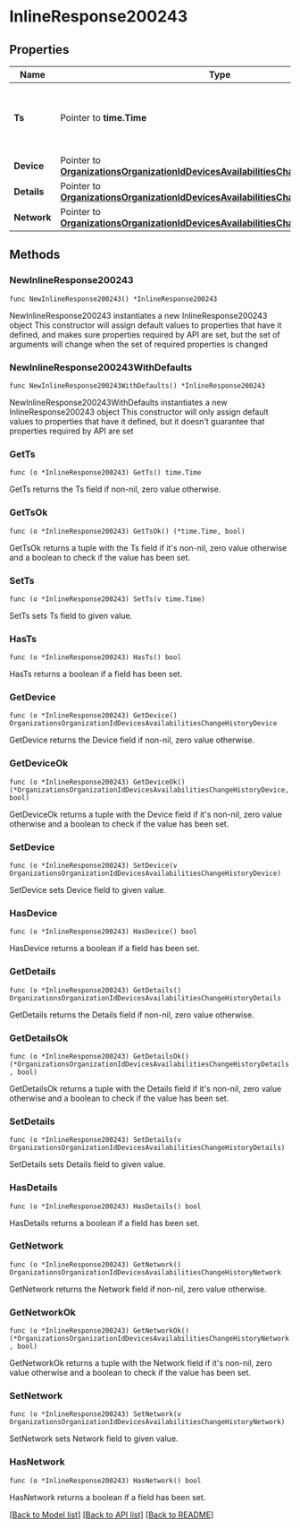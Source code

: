 # InlineResponse200243

## Properties

Name | Type | Description | Notes
------------ | ------------- | ------------- | -------------
**Ts** | Pointer to **time.Time** | Timestamp, in iso8601 format, at which the event happened | [optional] 
**Device** | Pointer to [**OrganizationsOrganizationIdDevicesAvailabilitiesChangeHistoryDevice**](OrganizationsOrganizationIdDevicesAvailabilitiesChangeHistoryDevice.md) |  | [optional] 
**Details** | Pointer to [**OrganizationsOrganizationIdDevicesAvailabilitiesChangeHistoryDetails**](OrganizationsOrganizationIdDevicesAvailabilitiesChangeHistoryDetails.md) |  | [optional] 
**Network** | Pointer to [**OrganizationsOrganizationIdDevicesAvailabilitiesChangeHistoryNetwork**](OrganizationsOrganizationIdDevicesAvailabilitiesChangeHistoryNetwork.md) |  | [optional] 

## Methods

### NewInlineResponse200243

`func NewInlineResponse200243() *InlineResponse200243`

NewInlineResponse200243 instantiates a new InlineResponse200243 object
This constructor will assign default values to properties that have it defined,
and makes sure properties required by API are set, but the set of arguments
will change when the set of required properties is changed

### NewInlineResponse200243WithDefaults

`func NewInlineResponse200243WithDefaults() *InlineResponse200243`

NewInlineResponse200243WithDefaults instantiates a new InlineResponse200243 object
This constructor will only assign default values to properties that have it defined,
but it doesn't guarantee that properties required by API are set

### GetTs

`func (o *InlineResponse200243) GetTs() time.Time`

GetTs returns the Ts field if non-nil, zero value otherwise.

### GetTsOk

`func (o *InlineResponse200243) GetTsOk() (*time.Time, bool)`

GetTsOk returns a tuple with the Ts field if it's non-nil, zero value otherwise
and a boolean to check if the value has been set.

### SetTs

`func (o *InlineResponse200243) SetTs(v time.Time)`

SetTs sets Ts field to given value.

### HasTs

`func (o *InlineResponse200243) HasTs() bool`

HasTs returns a boolean if a field has been set.

### GetDevice

`func (o *InlineResponse200243) GetDevice() OrganizationsOrganizationIdDevicesAvailabilitiesChangeHistoryDevice`

GetDevice returns the Device field if non-nil, zero value otherwise.

### GetDeviceOk

`func (o *InlineResponse200243) GetDeviceOk() (*OrganizationsOrganizationIdDevicesAvailabilitiesChangeHistoryDevice, bool)`

GetDeviceOk returns a tuple with the Device field if it's non-nil, zero value otherwise
and a boolean to check if the value has been set.

### SetDevice

`func (o *InlineResponse200243) SetDevice(v OrganizationsOrganizationIdDevicesAvailabilitiesChangeHistoryDevice)`

SetDevice sets Device field to given value.

### HasDevice

`func (o *InlineResponse200243) HasDevice() bool`

HasDevice returns a boolean if a field has been set.

### GetDetails

`func (o *InlineResponse200243) GetDetails() OrganizationsOrganizationIdDevicesAvailabilitiesChangeHistoryDetails`

GetDetails returns the Details field if non-nil, zero value otherwise.

### GetDetailsOk

`func (o *InlineResponse200243) GetDetailsOk() (*OrganizationsOrganizationIdDevicesAvailabilitiesChangeHistoryDetails, bool)`

GetDetailsOk returns a tuple with the Details field if it's non-nil, zero value otherwise
and a boolean to check if the value has been set.

### SetDetails

`func (o *InlineResponse200243) SetDetails(v OrganizationsOrganizationIdDevicesAvailabilitiesChangeHistoryDetails)`

SetDetails sets Details field to given value.

### HasDetails

`func (o *InlineResponse200243) HasDetails() bool`

HasDetails returns a boolean if a field has been set.

### GetNetwork

`func (o *InlineResponse200243) GetNetwork() OrganizationsOrganizationIdDevicesAvailabilitiesChangeHistoryNetwork`

GetNetwork returns the Network field if non-nil, zero value otherwise.

### GetNetworkOk

`func (o *InlineResponse200243) GetNetworkOk() (*OrganizationsOrganizationIdDevicesAvailabilitiesChangeHistoryNetwork, bool)`

GetNetworkOk returns a tuple with the Network field if it's non-nil, zero value otherwise
and a boolean to check if the value has been set.

### SetNetwork

`func (o *InlineResponse200243) SetNetwork(v OrganizationsOrganizationIdDevicesAvailabilitiesChangeHistoryNetwork)`

SetNetwork sets Network field to given value.

### HasNetwork

`func (o *InlineResponse200243) HasNetwork() bool`

HasNetwork returns a boolean if a field has been set.


[[Back to Model list]](../README.md#documentation-for-models) [[Back to API list]](../README.md#documentation-for-api-endpoints) [[Back to README]](../README.md)


